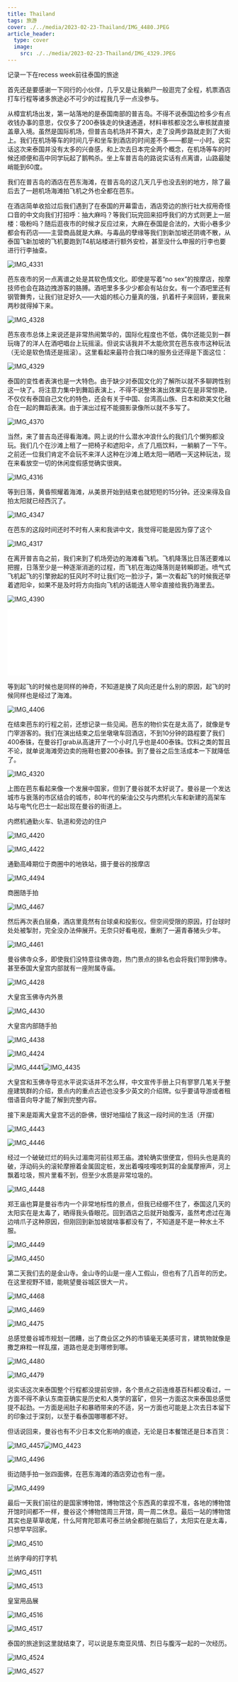 ```yaml
---
title: Thailand
tags: 旅游 
cover: ./../media/2023-02-23-Thailand/IMG_4480.JPEG
article_header:
  type: cover
  image:
    src: ./../media/2023-02-23-Thailand/IMG_4329.JPEG
---
```


记录一下在recess week前往泰国的旅途

<!--more-->

首先还是要感谢一下同行的小伙伴，几乎又是让我躺尸一般逛完了全程，机票酒店打车行程等诸多旅途必不可少的过程我几乎一点没参与。

从樟宜机场出发，第一站落地的是泰国南部的普吉岛。不得不说泰国边检多少有点收钱办事的意思，仅仅多了200泰铢走的快速通道，材料审核都没怎么审核就直接盖章入境。虽然是国际机场，但普吉岛机场并不算大，走了没两步路就走到了大街上。我们在机场等车的时间几乎和坐车到酒店的时间差不多——都是一小时。说实话这次来泰国并没有太多的兴奋感，和上次去日本完全两个概念，在机场等车的时候还顺便和高中同学玩起了鹅鸭杀。坐上车普吉岛的路说实话有点离谱，山路最陡峭能到60度。

我们在普吉岛的酒店在芭东海滩，在普吉岛的这几天几乎也没去别的地方，除了最后去了一趟机场海滩拍飞机之外也全都在芭东。

在酒店简单收拾过后我们遇到了在泰国的开幕雷击，酒店旁边的旅行社大叔用奇怪口音的中文向我们打招呼：抽大麻吗？等我们玩完回来招呼我们的方式则更上一层楼：吸粉吗？随后逛夜市的时候才反应过来，大麻在泰国是合法的，大街小巷多少都会有药店——主营商品就是大麻。与毒品的孽缘等我们到新加坡还阴魂不散，从泰国飞新加坡的飞机要跑到T4航站楼进行额外安检，甚至没什么申报的行李也要进行行李抽查。

![IMG_4331](./../media/2023-02-23-Thailand/IMG_4331.JPEG)

芭东夜市的另一点离谱之处是其软色情文化。即使是写着“no sex”的按摩店，按摩技师也会在路边拽游客的胳膊。酒吧里多多少少都会有站台女。有一个酒吧里还有钢管舞秀，让我们驻足好久——大姐的核心力量真的强，扒着杆子来回转，要我来两秒就得掉下来。

![IMG_4328](./../media/2023-02-23-Thailand/IMG_4328.JPEG)

芭东夜市总体上来说还是非常热闹繁华的，国际化程度也不低，偶尔还能见到一群玩嗨了的洋人在酒吧唱台上玩摇滚。但说实话我并不太能欣赏在芭东夜市这种玩法（无论是软色情还是摇滚）。这里看起来最符合我口味的服务业还得是下面这位：

![IMG_4329](./../media/2023-02-23-Thailand/IMG_4329.JPEG)

泰国的变性者表演也是一大特色。由于缺少对泰国文化的了解所以就不多聊跨性别这一块了。将注意力集中到舞蹈表演上，不得不说整体演出效果实在是非常惊艳，不仅仅有泰国自己文化的特色，还会有关于中国、台湾高山族、日本和欧美文化融合在一起的舞蹈表演。由于演出过程不能摄影录像所以就不多写了。

![IMG_4370](./../media/2023-02-23-Thailand/IMG_4370.JPEG)

当然，来了普吉岛还得看海滩。网上说的什么潜水冲浪什么的我们几个懒狗都没玩。我们几个在沙滩上租了一把椅子和遮阳伞，点了几瓶饮料，一躺躺了一下午。之前还一位我们肯定不会玩不来洋人这种在沙滩上晒太阳一晒晒一天这种玩法，现在来看放空一切的休闲度假感觉确实很爽。

![IMG_4316](./../media/2023-02-23-Thailand/IMG_4316.JPEG)

等到日落，黄昏照耀着海滩，从美景开始到结束也就短短的15分钟。还没来得及自拍太阳就已经西沉了。

![IMG_4347](./../media/2023-02-23-Thailand/IMG_4347.JPEG)

在芭东的这段时间还时不时有人来和我讲中文，我觉得可能是因为穿了这个

![IMG_4317](./../media/2023-02-23-Thailand/IMG_4317.JPEG)

在离开普吉岛之前，我们来到了机场旁边的海滩看飞机。飞机降落比日落还要难以把握，日落至少是一种逐渐消逝的过程，而飞机在海边降落则是转瞬即逝。喷气式飞机起飞的引擎掀起的狂风时不时让我们吃一脸沙子，第一次看起飞的时候我还举着遮阳伞，如果不是及时将方向指向飞机的话能连人带伞直接给我扔海里去。

![IMG_4390](./../media/2023-02-23-Thailand/IMG_4390.JPG)

<iframe src="//player.bilibili.com/player.html?aid=567770769&bvid=BV1nv4y1Y7hm&cid=1033061646&page=1" scrolling="no" border="0" frameborder="no" framespacing="0" allowfullscreen="true"> </iframe>

等到起飞的时候也是同样的神奇，不知道是换了风向还是什么别的原因，起飞的时候同样也是经过了海滩。

![IMG_4406](./../media/2023-02-23-Thailand/IMG_4406.JPG)

在结束芭东的行程之前，还想记录一些见闻。芭东的物价实在是太高了，就像是专门宰游客的。我们在演出结束之后坐墩墩车回酒店，不到10分钟的路程要了我们400泰铢，在曼谷打grab从高速开了一个小时几乎也是400泰铢。饮料之类的暂且不论，就单说海滩旁边卖的拖鞋也要200泰铢。到了曼谷之后生活成本一下就降低了。

![IMG_4320](./../media/2023-02-23-Thailand/IMG_4320.JPEG)

上图在芭东看起来像一个发展中国家，但到了曼谷就不太好说了。曼谷是一个发达城市与衰落的市区结合的城市，80年代的柴油公交与内燃机火车和新建的高架车站与电气化巴士一起出现在曼谷的街道上。

内燃机通勤火车、轨道和旁边的住户

![IMG_4420](./../media/2023-02-23-Thailand/IMG_4420.JPEG)

![IMG_4422](./../media/2023-02-23-Thailand/IMG_4422.JPEG)

通勤高峰期位于商圈中的地铁站，摄于曼谷的按摩店

![IMG_4494](./../media/2023-02-23-Thailand/IMG_4494.JPEG)

商圈随手拍

![IMG_4467](./../media/2023-02-23-Thailand/IMG_4467.JPEG)

然后再次表白层桑，酒店里竟然有台球桌和投影仪。但空间受限的原因，打台球时处处被掣肘，完全没办法伸展开。无奈只好看电视，重刷了一遍青春猪头少年。

![IMG_4461](./../media/2023-02-23-Thailand/IMG_4461.JPEG)

曼谷佛寺众多，即使我们没特意往佛寺跑，热门景点的排名也会将我们带到佛寺。甚至泰国大皇宫内部就有一座附属寺庙。

![IMG_4428](./../media/2023-02-23-Thailand/IMG_4428.JPEG)

大皇宫玉佛寺内外景

![IMG_4430](./../media/2023-02-23-Thailand/IMG_4430.JPEG)

大皇宫内部随手拍

![IMG_4438](./../media/2023-02-23-Thailand/IMG_4438.JPEG)

![IMG_4424](./../media/2023-02-23-Thailand/IMG_4424.JPEG)

![IMG_4441](./../media/2023-02-23-Thailand/IMG_4441.JPEG)![IMG_4435](./../media/2023-02-23-Thailand/IMG_4435.JPEG)

大皇宫和玉佛寺导览水平说实话并不怎么样，中文宣传手册上只有寥寥几笔关于整座建筑群的介绍，景点内的重点古迹也没多少英文的介绍牌。似乎要请导游或者租借语音向导才能了解到完整内容。

接下来是距离大皇宫不远的卧佛，很好地描绘了我这一段时间的生活（开摆）

![IMG_4443](./../media/2023-02-23-Thailand/IMG_4443.JPEG)

![IMG_4446](./../media/2023-02-23-Thailand/IMG_4446.JPEG)

经过一个破破烂烂的码头过湄南河前往郑王庙。渡轮确实很便宜，但码头也是真的破，浮动码头的滚轮摩擦着金属固定桩，发出着嘎吱嘎吱刺耳的金属摩擦声，河上飘着垃圾，照片里看不到，但至少水质是非常垃圾的。

![IMG_4448](./../media/2023-02-23-Thailand/IMG_4448.JPEG)

郑王庙也算是曼谷市内一个非常地标性的景点，但我已经绷不住了，泰国这几天的太阳实在是太毒了，晒得我头昏眼花。回到酒店之后就开始腹泻，虽然考虑过在海边啃爪子这种原因，但刚回到新加坡就啥事都没有了，不知道是不是一种水土不服。

![IMG_4449](./../media/2023-02-23-Thailand/IMG_4449.JPEG)

![IMG_4450](./../media/2023-02-23-Thailand/IMG_4450.JPEG)

第二天我们去的是金山寺。金山寺的山是一座人工假山，但也有了几百年的历史。在这里视野不错，能眺望曼谷城区很大一片。

![IMG_4468](./../media/2023-02-23-Thailand/IMG_4468.JPEG)

![IMG_4469](./../media/2023-02-23-Thailand/IMG_4469.JPEG)

![IMG_4475](./../media/2023-02-23-Thailand/IMG_4475.JPEG)

总感觉曼谷城市规划一团糟，出了商业区之外的市镇毫无美感可言，建筑物就像是撒芝麻粒一样乱摆，道路也是走到哪修到哪。

![IMG_4480](./../media/2023-02-23-Thailand/IMG_4480.JPEG)

![IMG_4479](./../media/2023-02-23-Thailand/IMG_4479.JPEG)

说实话这次来泰国整个行程都没提前安排，各个景点之前连维基百科都没看过，一方面不得不承认东南亚确实是历史和人类学的富矿，但另一方面这次来泰国总感觉提不起劲。一方面是闹肚子和暴晒带来的不适，另一方面也可能是上次去日本留下的印象过于深刻，以至于看泰国哪哪都不好。

但话说回来，曼谷也有不少日本文化影响的痕迹，无论是日本餐馆还是日本百货：

![IMG_4457](./../media/2023-02-23-Thailand/IMG_4457.JPEG)![IMG_4423](./../media/2023-02-23-Thailand/IMG_4423.JPEG)

![IMG_4496](./../media/2023-02-23-Thailand/IMG_4496.JPEG)

街边随手拍一张四面佛，在芭东海滩的酒店旁边也有一座。

![IMG_4499](./../media/2023-02-23-Thailand/IMG_4499.JPEG)

最后一天我们前往的是国家博物馆，博物馆这个东西真的拿捏不准，各地的博物馆开馆时间都不一样，曼谷这个博物馆周三开馆，周一周二休息。最后一站的博物馆其实也是草草收尾，什么阿育陀耶素可泰兰纳全都抛在脑后了，太阳实在是太毒，只想早早回家。

![IMG_4510](./../media/2023-02-23-Thailand/IMG_4510.JPEG)

兰纳字母的打字机

![IMG_4511](./../media/2023-02-23-Thailand/IMG_4511.JPEG)

![IMG_4513](./../media/2023-02-23-Thailand/IMG_4513.JPEG)

皇室用品展

![IMG_4516](./../media/2023-02-23-Thailand/IMG_4516.JPEG)

![IMG_4517](./../media/2023-02-23-Thailand/IMG_4517.JPEG)

泰国的旅途到这里就结束了，可以说是东南亚风情、烈日与腹泻一起的一次经历。

![IMG_4524](./../media/2023-02-23-Thailand/IMG_4524.JPEG)

![IMG_4527](./../media/2023-02-23-Thailand/IMG_4527.JPEG)
